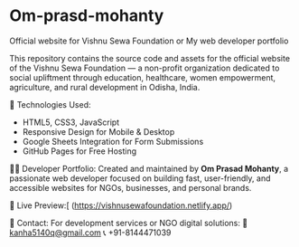 # Om-prasd-mohanty
Official website for Vishnu Sewa Foundation or My web developer portfolio

This repository contains the source code and assets for the official website of the Vishnu Sewa Foundation — a non-profit organization dedicated to social upliftment through education, healthcare, women empowerment, agriculture, and rural development in Odisha, India.

🚀 Technologies Used:
- HTML5, CSS3, JavaScript
- Responsive Design for Mobile & Desktop
- Google Sheets Integration for Form Submissions
- GitHub Pages for Free Hosting

👨‍💻 Developer Portfolio:
Created and maintained by **Om Prasad Mohanty**, a passionate web developer focused on building fast, user-friendly, and accessible websites for NGOs, businesses, and personal brands.

🔗 Live Preview:[
(https://vishnusewafoundation.netlify.app/)

📩 Contact:
For development services or NGO digital solutions:
📧 kanha5140q@gmail.com
📞 +91-8144471039
